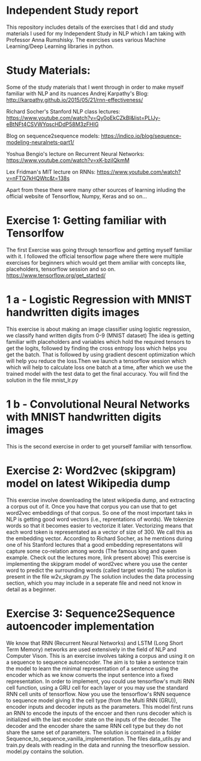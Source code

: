 # Independent Study report
This repository includes details of the exercises that I did and study materials I used for my Independent Study in NLP which I am taking with Professor Anna Rumshisky. The exercises uses various Machine Learning/Deep Learning libraries in python. 

# Study Materials:
Some of the study materials that I went through in order to make myself familiar with NLP and its nuances
Andrej Karpathy's Blog:
http://karpathy.github.io/2015/05/21/rnn-effectiveness/

Richard Socher's Stanford NLP class lectures:
https://www.youtube.com/watch?v=Qy0oEkCZkBI&list=PLlJy-eBtNFt4CSVWYqscHDdP58M3zFHIG

Blog on sequence2sequence models:
https://indico.io/blog/sequence-modeling-neuralnets-part1/

Yoshua Bengio's lecture on Recurrent Neural Networks:
https://www.youtube.com/watch?v=xK-bzjIQkmM

Lex Fridman's MIT lecture on RNNs:
https://www.youtube.com/watch?v=nFTQ7kHQWtc&t=138s

Apart from these there were many other sources of learning inluding the official website of Tensorflow, Numpy, Keras and so on...


# Exercise 1: Getting familiar with Tensorlfow
The first Exercise was going through tensorflow and getting myself familiar with it. I followed the official tensorflow page where there were multiple exercises for beginners which would get them amiliar with concepts like, placeholders, tensorflow session and so on.
https://www.tensorflow.org/get_started/

# 1 a - Logistic Regression with MNIST handwritten digits images
This exercise is about making an image classifier using logistic regression, we classify hand written digits from 0-9 (MNIST dataset)
The idea is getting familiar with placeholders and variables which hold the required tensors to get the logits, followed by finding the cross entropy loss which helps you get the batch. That is followed by using gradient descent optimization which will help you reduce the loss.Then we launch a tensorflow session which which will help to calculate loss one batch at a time, after which we use the trained model with the test data to get the final accuracy.
You will find the solution in the file  mnist_lr.py
# 1 b - Convolutional Neural Networks with MNIST handwritten digits images
This is the second exercise in order to get yourself familiar with tensorflow.

# Exercise 2: Word2vec (skipgram) model on latest Wikipedia dump
This exercise involve downloading the latest wikipedia dump, and extracting a corpus out of it. Once you have that corpus you can use that to get word2vec embeddings of that corpus. 
So one of the most important taks in NLP is getting good word vectors (i.e., reprentations of words). We tokenize words so that it becomes easier to vectorize it later. Vectorizing means that each word token is representated as a vector of size of 300. We call this as the embedding vector. 
According to Richard Socher, as he mentions during one of his Stanford lectures that a good embedding representatons will capture some co-relation among words (The famous king and queen example. Check out the lectures more, link present above)
This exercise is implementing the skipgram model of word2vec where you use the center word to predict the surrounding words (called target words) 
The solution is present in the file w2v_skgram.py
The solution includes the data processing section, which you may include in a seperate file and need not know in detail as a beginner.


# Exercise 3: Sequence2Sequence autoencoder implementation
We know that RNN (Recurrent Neural Networks) and LSTM (Long Short Term Memory) networks are used extensively in the field of NLP and Computer Vison. This is an exercise involves taking a corpus and using it on a sequence to sequence autoencoder. The aim is to take a sentence train the model to learn the minimal representation of a sentence using the encoder which as we know converts the input sentence into a fixed representation. 
In order to implement, you could use tensorflow's multi RNN cell function, using a GRU cell for each layer or you may use the standard RNN cell units of tensorflow. Now you use the tensorflow's RNN sequence to sequence model giving it the cell type (from the Multi RNN (GRU)), encoder inputs and decoder inputs as the parameters. This model first runs an RNN to encode the inputs of the encoer and then runs decoder which is initialized with the last encoder state on the inputs of the decoder. The decoder and the encoder share the same RNN cell type but they do not share the same set of parameters.
The solution is contained in a folder Sequence_to_sequence_vanilla_implementation.
The files data_utils.py and train.py deals with reading in the data and running the tnesorflow session.
model.py contains the solution.
